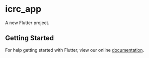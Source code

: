 # icrc_app

A new Flutter project.

## Getting Started

For help getting started with Flutter, view our online
[documentation](https://flutter.io/).
